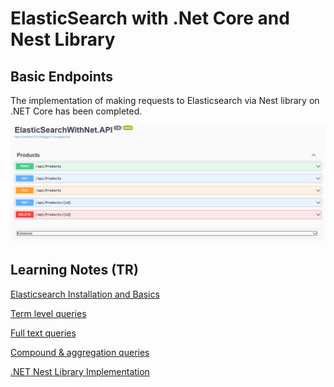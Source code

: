 # ElasticSearch with .Net Core and Nest Library

## Basic Endpoints 
The implementation of making requests to Elasticsearch via Nest library on .NET Core has been completed.

<img src="./docs/ss1.png">


## Learning Notes (TR)

[Elasticsearch Installation and Basics](docs/ElasticSearch.md)

[Term level queries](docs/ElasticSearch-TermLevelQueries.md)

[Full text queries](docs/ElasticSearch-FullTextQueries.md)

[Compound & aggregation queries](docs/ElasticSearch-Compound&AggregationQueries.md)

[.NET Nest Library Implementation](docs/ElasticSearch-NESTLibrary.md)

